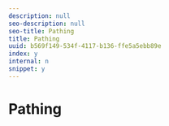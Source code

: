 ```yaml
---
description: null
seo-description: null
seo-title: Pathing
title: Pathing
uuid: b569f149-534f-4117-b136-ffe5a5ebb89e
index: y
internal: n
snippet: y
---
```


# Pathing

